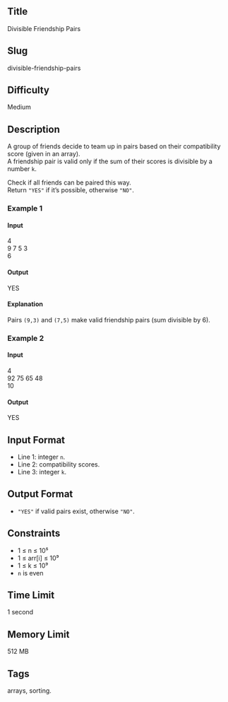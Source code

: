 ## Title

Divisible Friendship Pairs

## Slug

divisible-friendship-pairs

## Difficulty

Medium

## Description

A group of friends decide to team up in pairs based on their compatibility score (given in an array).  
A friendship pair is valid only if the sum of their scores is divisible by a number `k`.

Check if all friends can be paired this way.  
Return `"YES"` if it’s possible, otherwise `"NO"`.

### Example 1

#### Input
4  
9 7 5 3  
6

#### Output
YES

#### Explanation
Pairs `(9,3)` and `(7,5)` make valid friendship pairs (sum divisible by 6).

### Example 2

#### Input
4  
92 75 65 48  
10

#### Output
YES

## Input Format

- Line 1: integer `n`.  
- Line 2: compatibility scores.  
- Line 3: integer `k`.

## Output Format

- `"YES"` if valid pairs exist, otherwise `"NO"`.

## Constraints

- 1 ≤ n ≤ 10⁵  
- 1 ≤ arr[i] ≤ 10⁹  
- 1 ≤ k ≤ 10⁹  
- `n` is even  

## Time Limit

1 second  

## Memory Limit

512 MB  

## Tags

arrays, sorting.
